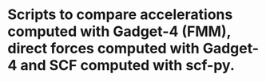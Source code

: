 # Scripts to compare accelerations computed with Gadget-4 (FMM), direct forces computed with Gadget-4 and SCF computed with scf-py. 


